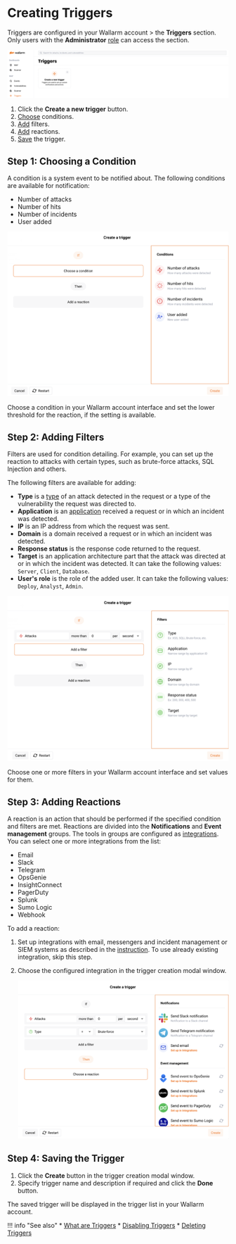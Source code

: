 # Creating Triggers

Triggers are configured in your Wallarm account > the **Triggers** section. Only users with the **Administrator** [role](../settings/users.md) can access the section.

![!Section to configure triggers](../../images/user-guides/triggers/create-trigger.png)

1. Click the **Create a new trigger** button.
2. [Choose](#step-1-choosing-a-condition) conditions.
3. [Add](#step-2-adding-filters) filters.
4. [Add](#step-3-adding-reactions) reactions.
5. [Save](#step-4-saving-the-trigger) the trigger.

## Step 1: Choosing a Condition

A condition is a system event to be notified about. The following conditions are available for notification:
* Number of attacks
* Number of hits
* Number of incidents
* User added

![!Available conditions](../../images/user-guides/triggers/trigger-types.png)

Choose a condition in your Wallarm account interface and set the lower threshold for the reaction, if the setting is available.

## Step 2: Adding Filters

Filters are used for condition detailing. For example, you can set up the reaction to attacks with certain types, such as brute-force attacks, SQL Injection and others.

The following filters are available for adding:

* **Type** is a [type](../../attacks-vulns-list.md) of an attack detected in the request or a type of the vulnerability the request was directed to.
* **Application** is an [application](../settings/applications.md) received a request or in which an incident was detected.
* **IP** is an IP address from which the request was sent.
* **Domain** is a domain received a request or in which an incident was detected.
* **Response status** is the response code returned to the request.
* **Target** is an application architecture part that the attack was directed at or in which the incident was detected. It can take the following values: `Server`, `Client`, `Database`.
* **User's role** is the role of the added user. It can take the following values: `Deploy`, `Analyst`, `Admin`.

![!Available filters](../../images/user-guides/triggers/trigger-filters.png)

Choose one or more filters in your Wallarm account interface and set values for them.

## Step 3: Adding Reactions

A reaction is an action that should be performed if the specified condition and filters are met. Reactions are divided into the **Notifications** and **Event management** groups. The tools in groups are configured as [integrations](../settings/integrations/integrations-intro.md). You can select one or more integrations from the list:
* Email
* Slack
* Telegram
* OpsGenie
* InsightConnect
* PagerDuty
* Splunk
* Sumo Logic
* Webhook

To add a reaction:
1. Set up integrations with email, messengers and incident management or SIEM systems as described in the [instruction](../settings/integrations/integrations-intro.md). To use already existing integration, skip this step.
2. Choose the configured integration in the trigger creation modal window.

    ![!Choosing an integration](../../images/user-guides/triggers/select-integration.png)

## Step 4: Saving the Trigger

1. Click the **Create** button in the trigger creation modal window.
2. Specify trigger name and description if required and click the **Done** button.

The saved trigger will be displayed in the trigger list in your Wallarm account.

!!! info "See also"
    * [What are Triggers](triggers.md)
    * [Disabling Triggers](disable-trigger.md)
    * [Deleting Triggers](delete-trigger.md)
